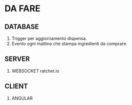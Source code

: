 # DA FARE

## DATABASE

1. Trigger per aggiornamento dispensa.
2. Evento ogni mattina che stampa ingredienti da comprare.

## SERVER

1. WEBSOCKET ratchet.io

## CLIENT

1. ANGULAR
